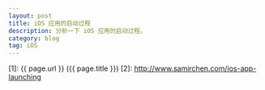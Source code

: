 ```yaml
---
layout: post
title: iOS 应用的启动过程
description: 分析一下 iOS 应用的启动过程。
category: blog
tag: iOS
---
```







[SamirChen]: http://www.samirchen.com "SamirChen"
[1]: {{ page.url }} ({{ page.title }})
[2]: http://www.samirchen.com/ios-app-launching